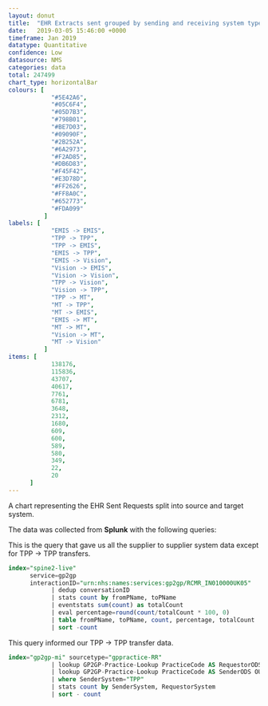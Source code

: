 ```yaml
---
layout: donut
title:  "EHR Extracts sent grouped by sending and receiving system type"
date:   2019-03-05 15:46:00 +0000
timeframe: Jan 2019
datatype: Quantitative
confidence: Low
datasource: NMS
categories: data
total: 247499
chart_type: horizontalBar
colours: [
            "#5E42A6",
            "#05C6F4",
            "#05D7B3",
            "#798B01",
            "#BE7D03",
            "#09090F",
            "#2B252A",
            "#6A2973",
            "#F2AD85",
            "#DB6D83",
            "#F45F42",
            "#E3D78D",
            "#FF2626",
            "#FF8A0C",
            "#652773",
            "#FDA099"
          ]
labels: [
            "EMIS -> EMIS",
            "TPP -> TPP",
            "TPP -> EMIS",
            "EMIS -> TPP",
            "EMIS -> Vision",
            "Vision -> EMIS",
            "Vision -> Vision",
            "TPP -> Vision",
            "Vision -> TPP",
            "TPP -> MT",
            "MT -> TPP",
            "MT -> EMIS",
            "EMIS -> MT",
            "MT -> MT",
            "Vision -> MT",
            "MT -> Vision"
          ]
items: [
            138176,
            115836,
            43707,
            40617,
            7761,
            6781,
            3648,
            2312,
            1680,
            609,
            600,
            589,
            580,
            349,
            22,
            20
      ]
---
```

A chart representing the EHR Sent Requests split into source and target system.

The data was collected from **Splunk** with the following queries:

This is the query that gave us all the supplier to supplier system data except for TPP -> TPP transfers.
```sql
index="spine2-live" 
      service=gp2gp 
      interactionID="urn:nhs:names:services:gp2gp/RCMR_IN010000UK05" 
            | dedup conversationID 
            | stats count by fromPName, toPName
            | eventstats sum(count) as totalCount
            | eval percentage=round(count/totalCount * 100, 0)
            | table fromPName, toPName, count, percentage, totalCount
            | sort -count
```

This query informed our TPP -> TPP transfer data.
```sql
index="gp2gp-mi" sourcetype="gppractice-RR"
            | lookup GP2GP-Practice-Lookup PracticeCode AS RequestorODS OUTPUTNEW CurrentClinicalSupplier AS RequestorSystem
            | lookup GP2GP-Practice-Lookup PracticeCode AS SenderODS OUTPUTNEW CurrentClinicalSupplier AS SenderSystem
            | where SenderSystem="TPP"
            | stats count by SenderSystem, RequestorSystem
            | sort - count
```
